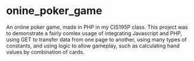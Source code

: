 # onine_poker_game
An online poker game, made in PHP in my CIS195P class.  This project was to demonstrate a fairly comlex usage of integrating Javascript and PHP,
using GET to transfer data from one page to another, using many types of constants, and using logic to allow gameplay, such as
calculating hand values by combination of cards.  
